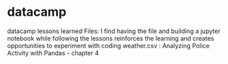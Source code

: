 # datacamp
datacamp lessons learned
Files: I find having the file and building a jupyter notebook while following the lessons reinforces the learning and creates opportunities to experiment with coding
weather.csv : Analyzing Police Activity with Pandas - chapter 4
